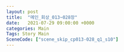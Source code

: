```yaml
---
layout: post
title:  "메인_회상_013~028장"
date:   2021-07-29 09:00:00 +0000
categories: Main
Tags: Story Main
SceneCode: ["scene_skip_cp013-028_q1_s10"]
---
```

